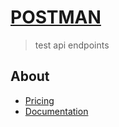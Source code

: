# [POSTMAN](https://www.postman.com/)
> test api endpoints

## About
- [Pricing](https://www.postman.com/pricing/)
- [Documentation](https://learning.postman.com/docs/getting-started/introduction/)
